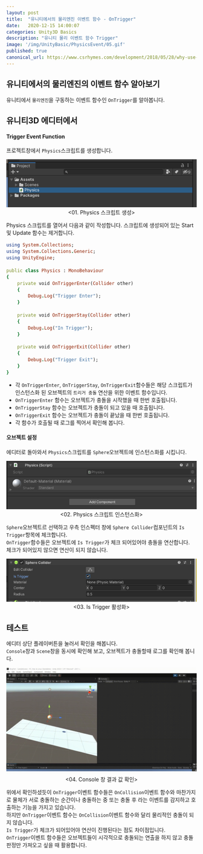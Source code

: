 ```yaml
---
layout: post
title:  "유니티에서의 물리엔진 이벤트 함수 - OnTrigger"
date:   2020-12-15 14:00:07
categories: Unity3D Basics
description: "유니티 물리 이벤트 함수 Trigger"
image: '/img/UnityBasic/PhysicsEvent/05.gif'
published: true
canonical_url: https://www.csrhymes.com/development/2018/05/28/why-use-a-static-site-generator.html
---
```


## 유니티에서의 물리엔진의 이벤트 함수 알아보기
유니티에서 `물리엔진`을 구동하는 이벤트 함수인 `OnTrigger`를 알아봅니다.  
  
## 유니티3D 에디터에서  
#### Trigger Event Function
프로젝트창에서 `Physics`스크립트를 생성합니다.
<p align="center"><img src="/img/UnityBasic/PhysicsEvent/01.PNG"><br/>
<01. Physics 스크립트 생성></p>  
  
Physics 스크립트를 열어서 다음과 같이 작성합니다. 
스크립트에 생성되어 있는 Start 및 Update 함수는 제거합니다.  

```ruby
using System.Collections;
using System.Collections.Generic;
using UnityEngine;

public class Physics : MonoBehaviour
{
    private void OnTriggerEnter(Collider other)
    {
        Debug.Log("Trigger Enter");
    }

    private void OnTriggerStay(Collider other)
    {
        Debug.Log("In Trigger");
    }

    private void OnTriggerExit(Collider other)
    {
        Debug.Log("Trigger Exit");
    }
}
```
  
* 각 `OnTriggerEnter`, `OnTriggerStay`, `OnTriggerExit`함수들은 해당 스크립트가 인스턴스화 된 오브젝트의 `트리거 충돌` 연산을 위한 이벤트 함수입니다.   
* `OnTriggerEnter` 함수는 오브젝트가 충돌을 시작했을 때 한번 호출됩니다.  
* `OnTriggerStay` 함수는 오브젝트가 충돌이 되고 있을 때 호출됩니다.  
* `OnTriggerExit` 함수는 오브젝트가 충돌이 끝났을 때 한번 호출됩니다.  
* 각 함수가 호출될 때 로그를 찍어서 확인해 봅니다.  

#### 오브젝트 설정  
  
에디터로 돌아와서 `Physics`스크립트를 `Sphere`오브젝트에 인스턴스화를 시킵니다.  
<p align="center"><img src="/img/UnityBasic/PhysicsEvent/02.PNG"><br/>
<02. Physics 스크립트 인스턴스화></p>  
  
`Sphere`오브젝트르 선택하고 우측 인스펙터 창에 `Sphere Collider`컴포넌트의 `Is Trigger`항목에 체크합니다.  
`OnTrigger`함수들은 오브젝트에 `Is Trigger`가 체크 되어있어야 충돌을 연산합니다.  
체크가 되어있지 않으면 연산이 되지 않습니다.  
<p align="center"><img src="/img/UnityBasic/PhysicsEvent/04.PNG"><br/>
<03. Is Trigger 활성화></p>  
  
## 테스트
에디터 상단 플레이버튼을 눌러서 확인을 해봅니다.  
`Console`창과 `Scene`창을 동시에 확인해 보고, 오브젝트가 충돌할때 로그를 확인해 봅니다.  
<p align="center"><img src="/img/UnityBasic/PhysicsEvent/05.gif"><br/>
<04. Console 창 결과 값 확인></p>  
  
위에서 확인하셨듯이 `OnTrigger`이벤트 함수들은 `OnCollision`이벤트 함수와 마찬가지로 물체가 서로 충돌하는 순간이나 
충돌하는 중 또는 충돌 후 라는 이벤트를 감지하고 호출하는 기능을 가지고 있습니다.  
하지만 `OnTrigger`이벤트 함수는 `OnCollision`이벤트 함수와 달리 물리적인 충돌이 되지 않습니다.  
`Is Trigger`가 체크가 되어있어야 연산이 진행된다는 점도 차이점입니다.  
`OnTrigger`이벤트 함수들은 오브젝트들이 시각적으로 충돌되는 연출을 하지 않고 충돌판정만 가져오고 싶을 때 활용합니다.  
